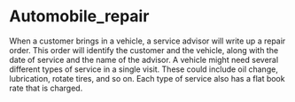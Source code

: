 # Automobile_repair

When a customer brings in a vehicle, a service advisor will write up a repair order. This order will identify the customer and the vehicle, along with the date of service and the name of the advisor.
A vehicle might need several different types of service in a single visit. These could include oil change, lubrication, rotate tires, and so on. Each type of service also has a flat book rate that is charged.
